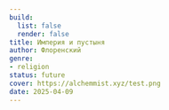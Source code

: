 ```yaml
---
build:
  list: false
  render: false
title: Империя и пустыня
author: Флоренский
genre:
- religion
status: future
cover: https://alchemmist.xyz/test.png
date: 2025-04-09
---
```



